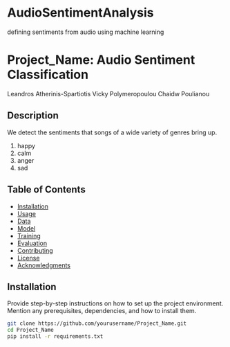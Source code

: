 # AudioSentimentAnalysis
defining sentiments from audio using machine learning


# Project_Name: Audio Sentiment Classification

Leandros Atherinis-Spartiotis
Vicky Polymeropoulou
Chaidw Poulianou

## Description

We detect the sentiments that songs of a wide variety of genres bring up.
<ol>
  <li>happy</li>
  <li>calm</li>
  <li>anger</li>
  <li>sad</li>
</ol>

## Table of Contents

- [Installation](#installation)
- [Usage](#usage)
- [Data](#data)
- [Model](#model)
- [Training](#training)
- [Evaluation](#evaluation)
- [Contributing](#contributing)
- [License](#license)
- [Acknowledgments](#acknowledgments)

## Installation

Provide step-by-step instructions on how to set up the project environment. Mention any prerequisites, dependencies, and how to install them.

```bash
git clone https://github.com/yourusername/Project_Name.git
cd Project_Name
pip install -r requirements.txt
